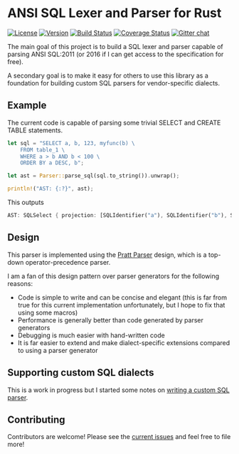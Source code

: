 # ANSI SQL Lexer and Parser for Rust

[![License](https://img.shields.io/badge/License-Apache%202.0-blue.svg)](https://opensource.org/licenses/Apache-2.0)
[![Version](https://img.shields.io/crates/v/sqlparser.svg)](https://crates.io/crates/sqlparser)
[![Build Status](https://travis-ci.org/andygrove/sqlparser-rs.svg?branch=master)](https://travis-ci.org/andygrove/sqlparser-rs)
[![Coverage Status](https://coveralls.io/repos/github/andygrove/sqlparser-rs/badge.svg?branch=master)](https://coveralls.io/github/andygrove/sqlparser-rs?branch=master)
[![Gitter chat](https://badges.gitter.im/gitterHQ/gitter.png)](https://gitter.im/datafusion-rs)

The main goal of this project is to build a SQL lexer and parser capable of parsing ANSI SQL:2011 (or 2016 if I can get access to the specification for free).

A secondary goal is to make it easy for others to use this library as a foundation for building custom SQL parsers for vendor-specific dialects.

## Example

The current code is capable of parsing some trivial SELECT and CREATE TABLE statements.

```rust
let sql = "SELECT a, b, 123, myfunc(b) \
    FROM table_1 \
    WHERE a > b AND b < 100 \
    ORDER BY a DESC, b";

let ast = Parser::parse_sql(sql.to_string()).unwrap();

println!("AST: {:?}", ast);
```

This outputs

```rust
AST: SQLSelect { projection: [SQLIdentifier("a"), SQLIdentifier("b"), SQLLiteralLong(123), SQLFunction { id: "myfunc", args: [SQLIdentifier("b")] }], relation: Some(SQLIdentifier("table_1")), selection: Some(SQLBinaryExpr { left: SQLBinaryExpr { left: SQLIdentifier("a"), op: Gt, right: SQLIdentifier("b") }, op: And, right: SQLBinaryExpr { left: SQLIdentifier("b"), op: Lt, right: SQLLiteralLong(100) } }), order_by: Some([SQLOrderBy { expr: SQLIdentifier("a"), asc: false }, SQLOrderBy { expr: SQLIdentifier("b"), asc: true }]), group_by: None, having: None, limit: None }
```

## Design

This parser is implemented using the [Pratt Parser](https://tdop.github.io/) design, which is a top-down operator-precedence parser.

I am a fan of this design pattern over parser generators for the following reasons:

- Code is simple to write and can be concise and elegant (this is far from true for this current implementation unfortunately, but I hope to fix that using some macros)
- Performance is generally better than code generated by parser generators
- Debugging is much easier with hand-written code
- It is far easier to extend and make dialect-specific extensions compared to using a parser generator

## Supporting custom SQL dialects

This is a work in progress but I started some notes on [writing a custom SQL parser](docs/custom_sql_parser.md).

## Contributing

Contributors are welcome! Please see the [current issues](https://github.com/andygrove/sqlparser-rs/issues) and feel free to file more!
